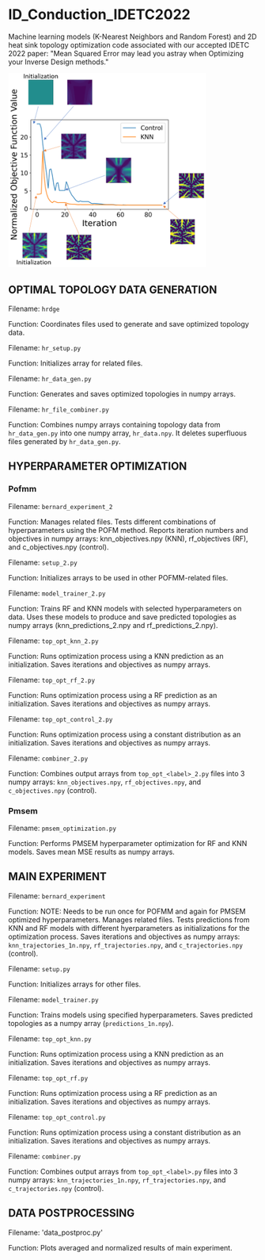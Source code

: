 # ID_Conduction_IDETC2022
Machine learning models (K-Nearest Neighbors and Random Forest) and 2D heat sink topology optimization code associated with our accepted IDETC 2022 paper: "Mean Squared Error may lead you astray when Optimizing your Inverse Design methods."

<img src=ID_conduction.PNG width="400">

## OPTIMAL TOPOLOGY DATA GENERATION

Filename: `hrdge`

Function: Coordinates files used to generate and save optimized topology data.

Filename: `hr_setup.py`

Function: Initializes array for related files.

Filename: `hr_data_gen.py`

Function: Generates and saves optimized topologies in numpy arrays.

Filename: `hr_file_combiner.py`

Function: Combines numpy arrays containing topology data from `hr_data_gen.py` into one numpy array, `hr_data.npy`. It deletes superfluous files generated by `hr_data_gen.py`.

## HYPERPARAMETER OPTIMIZATION 

### Pofmm

Filename: `bernard_experiment_2`

Function: Manages related files. Tests different combinations of hyperparameters using the POFM method. Reports iteration numbers and objectives in numpy arrays: knn_objectives.npy (KNN), rf_objectives (RF), and c_objectives.npy (control).

Filename: `setup_2.py`

Function: Initializes arrays to be used in other POFMM-related files.

Filename: `model_trainer_2.py`

Function: Trains RF and KNN models with selected hyperparameters on data. Uses these models to produce and save predicted topologies as numpy arrays (knn_predictions_2.npy and rf_predictions_2.npy).

Filename: `top_opt_knn_2.py`

Function: Runs optimization process using a KNN prediction as an initialization. Saves iterations and objectives as numpy arrays.

Filename: `top_opt_rf_2.py`

Function: Runs optimization process using a RF prediction as an initialization. Saves iterations and objectives as numpy arrays.

Filename: `top_opt_control_2.py`

Function: Runs optimization process using a constant distribution as an initialization. Saves iterations and objectives as numpy arrays.

Filename: `combiner_2.py`

Function: Combines output arrays from `top_opt_<label>_2.py` files into 3 numpy arrays: `knn_objectives.npy`, `rf_objectives.npy`, and `c_objectives.npy` (control).

### Pmsem

Filename: `pmsem_optimization.py`

Function: Performs PMSEM hyperparameter optimization for RF and KNN models. Saves mean MSE results as numpy arrays.

## MAIN EXPERIMENT

Filename: `bernard_experiment`

Function: NOTE: Needs to be run once for POFMM and again for PMSEM optimized hyperparameters. Manages related files. Tests predictions from KNN and RF models with different hyerparameters as initializations for the optimization process. Saves iterations and objectives as numpy arrays: `knn_trajectories_1n.npy`, `rf_trajectories.npy`, and `c_trajectories.npy` (control).

Filename: `setup.py`

Function: Initializes arrays for other files.

Filename: `model_trainer.py`

Function: Trains models using specified hyperparameters. Saves predicted topologies as a numpy array (`predictions_1n.npy`).

Filename: `top_opt_knn.py`

Function: Runs optimization process using a KNN prediction as an initialization. Saves iterations and objectives as numpy arrays.

Filename: `top_opt_rf.py`

Function: Runs optimization process using a RF prediction as an initialization. Saves iterations and objectives as numpy arrays.

Filename: `top_opt_control.py`

Function: Runs optimization process using a constant distribution as an initialization. Saves iterations and objectives as numpy arrays.

Filename: `combiner.py`

Function: Combines output arrays from `top_opt_<label>.py` files into 3 numpy arrays: `knn_trajectories_1n.npy`, `rf_trajectories.npy`, and `c_trajectories.npy` (control).

## DATA POSTPROCESSING

Filename: 'data_postproc.py'

Function: Plots averaged and normalized results of main experiment.

